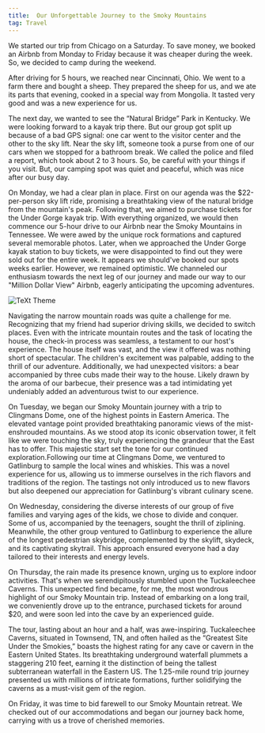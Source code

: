 ```yaml
---
title:  Our Unforgettable Journey to the Smoky Mountains
tag: Travel
---
```


We started our trip from Chicago on a Saturday. To save money, we booked an Airbnb from Monday to Friday because it was cheaper during the week. So, we decided to camp during the weekend.

After driving for 5 hours, we reached near Cincinnati, Ohio. We went to a farm there and bought a sheep. They prepared the sheep for us, and we ate its parts that evening, cooked in a special way from Mongolia. It tasted very good and was a new experience for us.

The next day, we wanted to see the “Natural Bridge” Park in Kentucky. We were looking forward to a kayak trip there. But our group got split up because of a bad GPS signal: one car went to the visitor center and the other to the sky lift. Near the sky lift, someone took a purse from one of our cars when we stopped for a bathroom break. We called the police and filed a report, which took about 2 to 3 hours. So, be careful with your things if you visit. But, our camping spot was quiet and peaceful, which was nice after our busy day. 

On Monday, we had a clear plan in place. First on our agenda was the $22-per-person sky lift ride, promising a breathtaking view of the natural bridge from the mountain's peak. Following that, we aimed to purchase tickets for the Under Gorge kayak trip. With everything organized, we would then commence our 5-hour drive to our Airbnb near the Smoky Mountains in Tennessee. We were awed by the unique rock formations and captured several memorable photos. Later, when we approached the Under Gorge kayak station to buy tickets, we were disappointed to find out they were sold out for the entire week. It appears we should've booked our spots weeks earlier. However, we remained optimistic. We channeled our enthusiasm towards the next leg of our journey and made our way to our "Million Dollar View" Airbnb, eagerly anticipating the upcoming adventures.

![TeXt Theme](https://storage.cloud.google.com/twittersheet-275317/airbnb_canva.png)

Navigating the narrow mountain roads was quite a challenge for me. Recognizing that my friend had superior driving skills, we decided to switch places. Even with the intricate mountain routes and the task of locating the house, the check-in process was seamless, a testament to our host's experience. The house itself was vast, and the view it offered was nothing short of spectacular. The children's excitement was palpable, adding to the thrill of our adventure. Additionally, we had unexpected visitors: a bear accompanied by three cubs made their way to the house. Likely drawn by the aroma of our barbecue, their presence was a tad intimidating yet undeniably added an adventurous twist to our experience.


On Tuesday, we began our Smoky Mountain journey with a trip to Clingmans Dome, one of the highest points in Eastern America. The elevated vantage point provided breathtaking panoramic views of the mist-enshrouded mountains. As we stood atop its iconic observation tower, it felt like we were touching the sky, truly experiencing the grandeur that the East has to offer. This majestic start set the tone for our continued exploration.Following our time at Clingmans Dome, we ventured to Gatlinburg to sample the local wines and whiskies. This was a novel experience for us, allowing us to immerse ourselves in the rich flavors and traditions of the region. The tastings not only introduced us to new flavors but also deepened our appreciation for Gatlinburg's vibrant culinary scene.

On Wednesday, considering the diverse interests of our group of five families and varying ages of the kids, we chose to divide and conquer. Some of us, accompanied by the teenagers, sought the thrill of ziplining. Meanwhile, the other group ventured to Gatlinburg to experience the allure of the longest pedestrian skybridge, complemented by the skylift, skydeck, and its captivating skytrail. This approach ensured everyone had a day tailored to their interests and energy levels.

On Thursday, the rain made its presence known, urging us to explore indoor activities. That's when we serendipitously stumbled upon the Tuckaleechee Caverns. This unexpected find became, for me, the most wondrous highlight of our Smoky Mountain trip. Instead of embarking on a long trail, we conveniently drove up to the entrance, purchased tickets for around $20, and were soon led into the cave by an experienced guide.

The tour, lasting about an hour and a half, was awe-inspiring. Tuckaleechee Caverns, situated in Townsend, TN, and often hailed as the “Greatest Site Under the Smokies,” boasts the highest rating for any cave or cavern in the Eastern United States. Its breathtaking underground waterfall plummets a staggering 210 feet, earning it the distinction of being the tallest subterranean waterfall in the Eastern US. The 1.25-mile round trip journey presented us with millions of intricate formations, further solidifying the caverns as a must-visit gem of the region.

On Friday, it was time to bid farewell to our Smoky Mountain retreat. We checked out of our accommodations and began our journey back home, carrying with us a trove of cherished memories.

